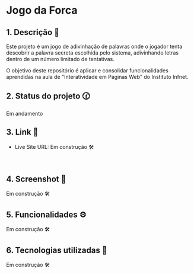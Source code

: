 # Jogo da Forca

## 1. Descrição 📝

Este projeto é um jogo de adivinhação de palavras onde o jogador tenta descobrir a palavra secreta escolhida pelo sistema, adivinhando letras dentro de um número limitado de tentativas.

O objetivo deste repositório é aplicar e consolidar funcionalidades aprendidas na aula de "Interatividade em Páginas Web" do Instituto Infnet.
<br>

## 2. Status do projeto 🕜

Em andamento 
<br>

## 3. Link 🔗

- Live Site URL: Em construção 🛠️
<br>

## 4. Screenshot 📸

Em construção 🛠️
<br>

## 5. Funcionalidades ⚙️

Em construção 🛠️
<br>

## 6. Tecnologias utilizadas 🔧
 
 Em construção 🛠️
 <br>